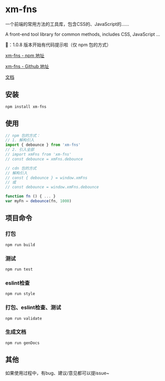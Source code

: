 # xm-fns

一个前端的常用方法的工具库，包含CSS的、JavaScript的……

A front-end tool library for common methods, includes CSS, JavaScript ...

💐：1.0.8 版本开始有代码提示啦（仅 npm 包的方式）

[xm-fns - npm 地址](https://www.npmjs.com/package/xm-fns)

[xm-fns - Github 地址](https://github.com/littleHiuman/xm-fns)

[文档](./dist/docs.md)

## 安装
`npm install xm-fns`

## 使用

```js
// npm 包的方式：
// 1. 解构引入
import { debounce } from 'xm-fns'
// 2. 引入全部
// import xmFns from 'xm-fns'
// const debounce = xmFns.debounce

// cdn 包的方式
// 解构引入
// const { debounce } = window.xmFns
// 或
// const debounce = window.xmFns.debounce

function fn () { ... }
var myFn = debounce(fn, 1000)
```

## 项目命令

### 打包
`npm run build`

### 测试
`npm run test`

### eslint检查
`npm run style`

### 打包、eslint检查、测试
`npm run validate`

### 生成文档
`npm run genDocs`

## 其他
如果使用过程中，有bug、建议/意见都可以提issue~
